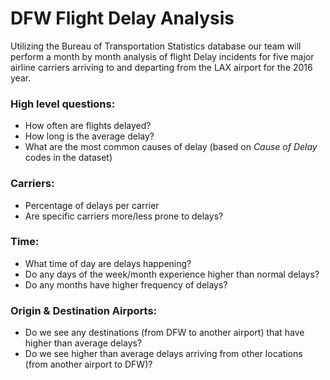 # DFW Flight Delay Analysis

Utilizing the Bureau of Transportation Statistics database our team will perform a month by month analysis of flight Delay incidents for five major airline carriers arriving to and departing from the LAX airport for the 2016 year.

### High level questions:
* How often are flights delayed?
* How long is the average delay?
* What are the most common causes of delay (based on _Cause of Delay_ codes in the dataset)

### Carriers:
* Percentage of delays per carrier
* Are specific carriers more/less prone to delays?

### Time:
* What time of day are delays happening?
* Do any days of the week/month experience higher than normal delays?
* Do any months have higher frequency of delays?

### Origin & Destination Airports:
* Do we see any destinations (from DFW to another airport) that have higher than average delays?
* Do we see higher than average delays arriving from other locations (from another airport to DFW)?
